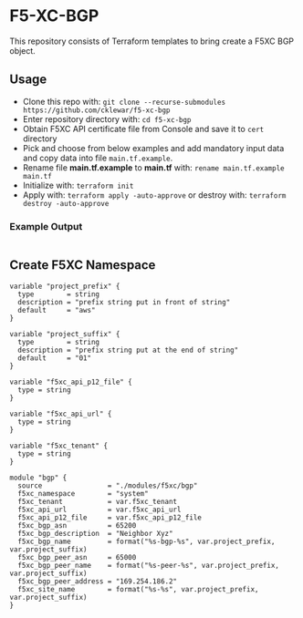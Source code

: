 # F5-XC-BGP

This repository consists of Terraform templates to bring create a F5XC BGP object.

## Usage

- Clone this repo with: `git clone --recurse-submodules https://github.com/cklewar/f5-xc-bgp`
- Enter repository directory with: `cd f5-xc-bgp`
- Obtain F5XC API certificate file from Console and save it to `cert` directory
- Pick and choose from below examples and add mandatory input data and copy data into file `main.tf.example`.
- Rename file __main.tf.example__ to __main.tf__ with: `rename main.tf.example main.tf`
- Initialize with: `terraform init`
- Apply with: `terraform apply -auto-approve` or destroy with: `terraform destroy -auto-approve`

### Example Output

```bash

```

## Create F5XC Namespace

```hcl
variable "project_prefix" {
  type        = string
  description = "prefix string put in front of string"
  default     = "aws"
}

variable "project_suffix" {
  type        = string
  description = "prefix string put at the end of string"
  default     = "01"
}

variable "f5xc_api_p12_file" {
  type = string
}

variable "f5xc_api_url" {
  type = string
}

variable "f5xc_tenant" {
  type = string
}

module "bgp" {
  source                = "./modules/f5xc/bgp"
  f5xc_namespace        = "system"
  f5xc_tenant           = var.f5xc_tenant
  f5xc_api_url          = var.f5xc_api_url
  f5xc_api_p12_file     = var.f5xc_api_p12_file
  f5xc_bgp_asn          = 65200
  f5xc_bgp_description  = "Neighbor Xyz"
  f5xc_bgp_name         = format("%s-bgp-%s", var.project_prefix, var.project_suffix)
  f5xc_bgp_peer_asn     = 65000
  f5xc_bgp_peer_name    = format("%s-peer-%s", var.project_prefix, var.project_suffix)
  f5xc_bgp_peer_address = "169.254.186.2"
  f5xc_site_name        = format("%s-%s", var.project_prefix, var.project_suffix)
}
```